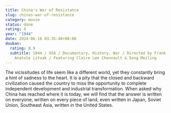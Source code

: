 ```yaml
---
title: China's War of Resistance
slug: chinas-war-of-resistance
category: movie
status: done
rating: 4
year: "1944"
date: 2024-06-16 03:35:48+08:00
douban:
  rating: 8.9
  subtitle: 1944 / USA / Documentary, History, War / Directed by Frank Capra &
    Anatole Litvak / Featuring Claire Lee Chennault & Song Meiling
---
```


The vicissitudes of life seem like a different world, yet they constantly bring a hint of sadness to the heart. It is a pity that the closed and backward civilization caused the country to miss the opportunity to complete independent development and industrial transformation. When asked why China has reached where it is today, we will find that the answer is written on everyone, written on every piece of land, even written in Japan, Soviet Union, Southeast Asia, written in the United States.
